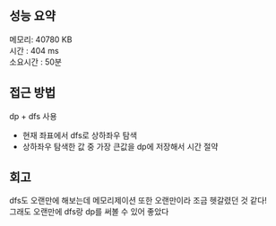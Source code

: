 
## 성능 요약
메모리: 40780 KB  
시간 : 404 ms  
소요시간 : 50분


## 접근 방법
dp + dfs 사용  
- 현재 좌표에서 dfs로 상하좌우 탐색  
- 상하좌우 탐색한 값 중 가장 큰값을 dp에 저장해서 시간 절약  


## 회고
dfs도 오랜만에 해보는데 메모리제이션 또한 오랜만이라 조금 헷갈렸던 것 같다!  
그래도 오랜만에 dfs랑 dp를 써볼 수 있어 좋았다  
